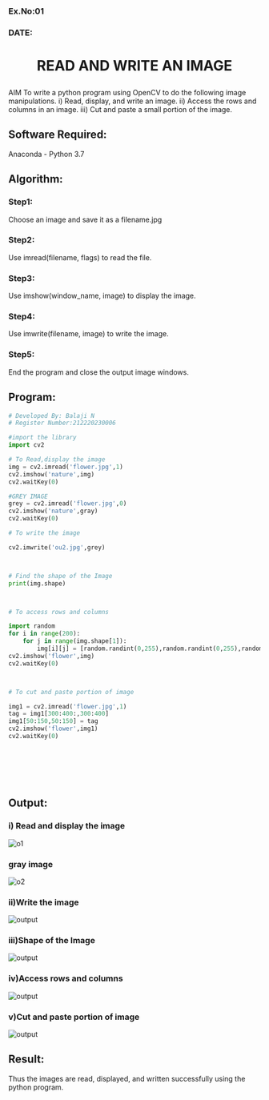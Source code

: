 ### Ex.No:01 
### DATE: 
# <p align="center">READ AND WRITE AN IMAGE

</p>
 AIM
To write a python program using OpenCV to do the following image manipulations.
i) Read, display, and write an image.
ii) Access the rows and columns in an image.
iii) Cut and paste a small portion of the image.

## Software Required:
Anaconda - Python 3.7
## Algorithm:
### Step1:
Choose an image and save it as a filename.jpg
### Step2:
Use imread(filename, flags) to read the file.
### Step3:
Use imshow(window_name, image) to display the image.
### Step4:
Use imwrite(filename, image) to write the image.
### Step5:
End the program and close the output image windows.
## Program:
```python
# Developed By: Balaji N
# Register Number:212220230006

#import the library
import cv2

# To Read,display the image
img = cv2.imread('flower.jpg',1)
cv2.imshow('nature',img)
cv2.waitKey(0)

#GREY IMAGE
grey = cv2.imread('flower.jpg',0)
cv2.imshow('nature',gray)
cv2.waitKey(0)

# To write the image

cv2.imwrite('ou2.jpg',grey)



# Find the shape of the Image
print(img.shape)



# To access rows and columns

import random
for i in range(200):
    for j in range(img.shape[1]):
        img[i][j] = [random.randint(0,255),random.randint(0,255),random.randint(0,255)]
cv2.imshow('flower',img)
cv2.waitKey(0)



# To cut and paste portion of image

img1 = cv2.imread('flower.jpg',1)
tag = img1[300:400:,300:400]
img1[50:150,50:150] = tag
cv2.imshow('flower',img1)
cv2.waitKey(0)








```
## Output:

### i) Read and display the image

![o1](https://user-images.githubusercontent.com/75235334/173748125-b32c4ac9-eea9-4000-adec-fa1f45fc824f.png)
### gray image
![o2](https://user-images.githubusercontent.com/75235334/173748435-5aefa349-13fa-46a6-b22f-5397597f4054.png)

### ii)Write the image

![output](./o3.png)


### iii)Shape of the Image


![output](./o3.png)


### iv)Access rows and columns

![output](./o4.png)


### v)Cut and paste portion of image

![output](./o5.png)


## Result:
Thus the images are read, displayed, and written successfully using the python program.


